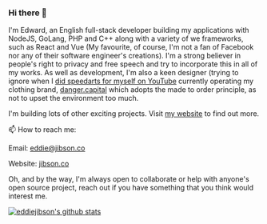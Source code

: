 ### Hi there 👋

I'm Edward, an English full-stack developer building my applications with NodeJS, GoLang, PHP and C++ along with a variety of we  frameworks, such as React and Vue (My favourite, of course, I'm not a fan of Facebook nor any of their software engineer's creations). I'm a strong believer in people's right to privacy and free speech and try to incorporate this in all of my works. As well as development, I'm also a keen designer (trying to ignore when I [did speedarts for myself on YouTube](https://www.youtube.com/watch?v=2YVxJb3S2lw) currently operating my clothing brand, [danger.capital](https://danger.capital) which adopts the made to order principle, as not to upset the environment too much.

I'm building lots of other exciting projects. Visit [my website](https://jibson.co) to find out more.

📫 How to reach me:

Email: eddie@jibson.co

Website: [jibson.co](https://jibson.co)

Oh, and by the way, I'm always open to collaborate or help with anyone's open source project, reach out if you have something that you think would interest me.

[![eddiejibson's github stats](https://github-readme-stats.vercel.app/api?username=eddiejibson&count_private=true&show_icons=true&theme=tokyonight&hide=stars)](https://github.com/eddiejibson)
